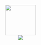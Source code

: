 
<div align="center">
  <img src="https://i.imgur.com/wCbRXlu.png" width="100">
 </div>
<div align="center">
  <img src="https://github-readme-stats.vercel.app/api/top-langs/?username=yxnxs&hide_title=true&theme=github_dark&hide_border=true">
</div>
